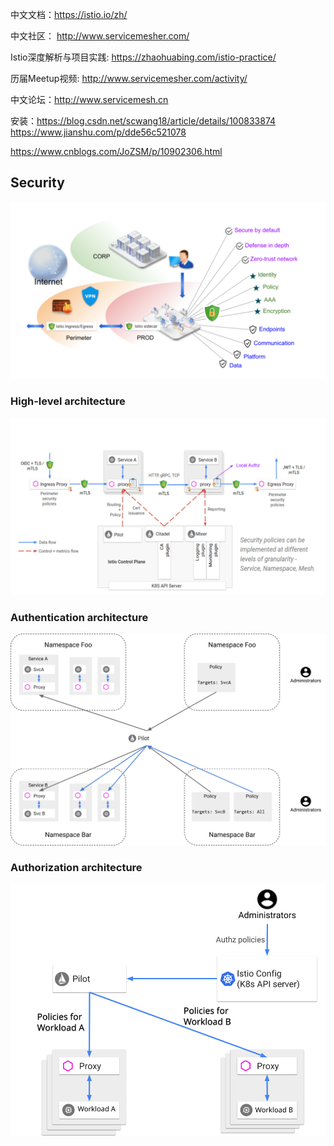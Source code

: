 中文文档：https://istio.io/zh/

中文社区： http://www.servicemesher.com/

Istio深度解析与项目实践: https://zhaohuabing.com/istio-practice/

历届Meetup视频: http://www.servicemesher.com/activity/

中文论坛：http://www.servicemesh.cn

安装：https://blog.csdn.net/scwang18/article/details/100833874
https://www.jianshu.com/p/dde56c521078


https://www.cnblogs.com/JoZSM/p/10902306.html

## Security
![](../img/k8s/Istio-security-overview.svg)

### High-level architecture
![](../img/k8s/istio-security-architecture.svg)

### Authentication architecture
![](../img/k8s/istio-authn-architecture.svg)

### Authorization architecture
![](../img/k8s/istio-authz-architecture.svg)
